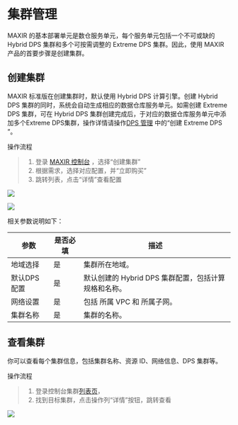 
# 集群管理

MAXIR 的基本部署单元是数仓服务单元，每个服务单元包括一个不可或缺的 Hybrid DPS 集群和多个可按需调整的 Extreme DPS 集群。因此，使用 MAXIR 产品的首要步骤是创建集群。


## 创建集群

MAXIR 标准版在创建集群时，默认使用 Hybrid DPS 计算引擎。创建 Hybrid DPS 集群的同时，系统会自动生成相应的数据仓库服务单元。如需创建 Extreme DPS 集群，可在 Hybrid DPS 集群创建完成后，于对应的数据仓库服务单元中添加多个Extreme DPS集群，操作详情请操作[DPS 管理](/maxir/guides/dw-service-units/manage-dw-service-units#创建数仓服务单元) 中的“创建 Extreme DPS ”。

操作流程
>1. 登录 [MAXIR 控制台](https://console.ucloud.cn/maxir/standard) ，选择“创建集群”
>2. 根据需求，选择对应配置，并“立即购买”
>3. 跳转列表，点击“详情”查看配置

![](https://cdn.nlark.com/yuque/0/2024/png/29571810/1727528756951-5ed87cec-43cd-480c-a722-757b91b02e27.png)

![](https://cdn.nlark.com/yuque/0/2024/png/29571810/1727528756931-a892dae3-0026-4c1f-b29b-e6e0ed29fe76.png)

相关参数说明如下：

| 参数 | 是否必填 | 描述 |
| --- | --- | --- |
| 地域选择 | 是 | 集群所在地域。 |
| 默认DPS配置 | 是 | 默认创建的 Hybrid DPS 集群配置，包括计算规格和名称。 |
| 网络设置 | 是 | 包括 所属 VPC 和 所属子网。 |
| 集群名称 | 是 | 集群的名称。 |


## 查看集群
你可以查看每个集群信息，包括集群名称、资源 ID、网络信息、DPS 集群等。

操作流程
>1. 登录控制台集群[列表页](https://console.ucloud.cn/maxir/standard)，
>2. 找到目标集群，点击操作列“详情”按钮，跳转查看

![](https://cdn.nlark.com/yuque/0/2024/png/29571810/1727528756931-ad046c7e-61bd-4daa-88b9-6cb4dbfb84e4.png)






